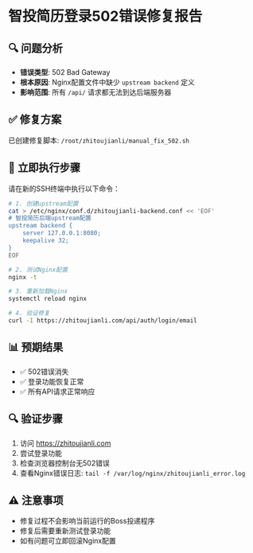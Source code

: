 # 智投简历登录502错误修复报告

## 🔍 问题分析
- **错误类型**: 502 Bad Gateway
- **根本原因**: Nginx配置文件中缺少 `upstream backend` 定义
- **影响范围**: 所有 `/api/` 请求都无法到达后端服务器

## ✅ 修复方案
已创建修复脚本: `/root/zhitoujianli/manual_fix_502.sh`

## 🚀 立即执行步骤

请在新的SSH终端中执行以下命令：

```bash
# 1. 创建upstream配置
cat > /etc/nginx/conf.d/zhitoujianli-backend.conf << 'EOF'
# 智投简历后端upstream配置
upstream backend {
    server 127.0.0.1:8080;
    keepalive 32;
}
EOF

# 2. 测试Nginx配置
nginx -t

# 3. 重新加载Nginx
systemctl reload nginx

# 4. 验证修复
curl -I https://zhitoujianli.com/api/auth/login/email
```

## 📊 预期结果
- ✅ 502错误消失
- ✅ 登录功能恢复正常
- ✅ 所有API请求正常响应

## 🔍 验证步骤
1. 访问 https://zhitoujianli.com
2. 尝试登录功能
3. 检查浏览器控制台无502错误
4. 查看Nginx错误日志: `tail -f /var/log/nginx/zhitoujianli_error.log`

## ⚠️ 注意事项
- 修复过程不会影响当前运行的Boss投递程序
- 修复后需要重新测试登录功能
- 如有问题可立即回滚Nginx配置

